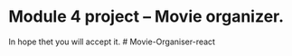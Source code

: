 # Module 4 project – Movie organizer.

In hope thet you will accept it.
#   M o v i e - O r g a n i s e r - r e a c t 
 
 